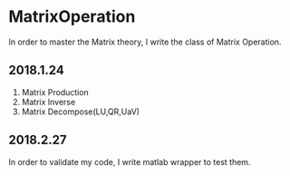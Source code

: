 # MatrixOperation
In order to master the Matrix theory, I write the class of Matrix Operation.
## 2018.1.24 
1) Matrix Production
2) Matrix Inverse
3) Matrix Decompose(LU,QR,UaV)
## 2018.2.27
In order to validate my code, I write matlab wrapper to test them.
